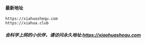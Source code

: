 #### 最新地址
    https://xiahuashequ.com
    https://xiahua.club

##### 会科学上网的小伙伴，请访问永久地址:https://xiaohuashequ.com
